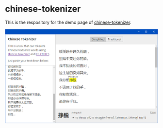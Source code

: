 # chinese-tokenizer

This is the respository for the demo page of [chinese-tokenizer](https://github.com/yishn/chinese-tokenizer).

![Screenshot](./screenshot.png)
